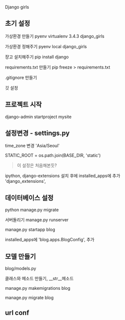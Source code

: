 Django girls

## 초기 설정 

가상환경 만들기
pyenv virtualenv 3.4.3 django_girls

가상환경 정해주기
pyenv local django_girls

쟝고 설치해주기
pip install django 


requirements.txt 만들기
pip freeze > requirements.txt

.gitignore 만들기

깃 설정

## 프로젝트 시작 

django-admin startproject mysite


## 설정변경 - settings.py

time_zone 변경 'Asia/Seoul'

STATIC_ROOT = os.path.join(BASE_DIR, 'static')
>이 설정은 처음해본듯?

ipython, django-extensions 설치 후에 installed_apps에 추가
'django_extensions',

## 데이터베이스 설정 

python manage.py migrate


서버돌리기
manage.py runserver

manage.py startapp blog


installed_apps에 'blog.apps.BlogConfig', 추가

 
## 모델 만들기 
blog/models.py

클래스와 메소드 만들기, __str__메소드

manage.py makemigrations blog

manage.py migrate blog

## url conf


